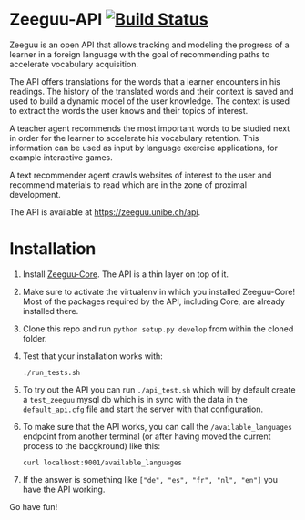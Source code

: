 # Zeeguu-API [![Build Status](https://travis-ci.org/zeeguu-ecosystem/Zeeguu-API.svg?branch=master)](https://travis-ci.org/zeeguu-ecosystem/Zeeguu-API)

Zeeguu is an open API that allows tracking and modeling the progress of a learner in a foreign language with the goal of recommending paths to accelerate vocabulary acquisition.

The API offers translations for the words that a learner encounters in his readings. The history of the translated words and their context is saved and used to build a dynamic model of the user knowledge. The context is used to extract the words the user knows and their topics of interest.

A teacher agent recommends the most important words to be studied next in order for the learner to accelerate his vocabulary retention. This information can be used as input by language exercise applications, for example interactive games.

A text recommender agent crawls websites of interest to the user and recommend materials to read which are in the zone of proximal development.

The API is available at https://zeeguu.unibe.ch/api.

# Installation
1. Install [Zeeguu-Core](https://github.com/zeeguu-ecosystem/Zeeguu-Core). The API is a thin layer on top of it.
2. Make sure to activate the virtualenv in which you installed Zeeguu-Core! Most of the packages required by the API, including Core, are already installed there.
2. Clone this repo and run `python setup.py develop` from within the cloned folder. 
3. Test that your installation works with: 

     `./run_tests.sh`

4. To try out the API you can run `./api_test.sh` which will by default create a `test_zeeguu` mysql db which is in sync with the data in the `default_api.cfg` file and start the server with that configuration. 

5. To make sure that the API works, you can call the `/available_languages` endpoint from another terminal (or after having moved the current process to the bacgkround) like this: 

     `curl localhost:9001/available_languages`
     
6. If the answer is something like `["de", "es", "fr", "nl", "en"]` you have the API working. 

Go have fun!

